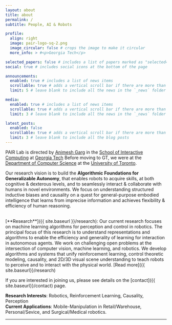 ```yaml
---
layout: about
title: about
permalink: /
subtitle: People, AI & Robots

profile:
  align: right
  image: pair-logo-sq-2.png
  image_circular: false # crops the image to make it circular
  more_info: > #<p>Georgia Tech</p>

selected_papers: false # includes a list of papers marked as "selected={true}"
social: true # includes social icons at the bottom of the page

announcements:
  enabled: true # includes a list of news items
  scrollable: true # adds a vertical scroll bar if there are more than 3 news items
  limit: 5 # leave blank to include all the news in the `_news` folder

media:
  enabled: true # includes a list of news items
  scrollable: true # adds a vertical scroll bar if there are more than 3 news items
  limit: 3 # leave blank to include all the news in the `_news` folder

latest_posts:
  enabled: false
  scrollable: true # adds a vertical scroll bar if there are more than 3 new posts items
  limit: 3 # leave blank to include all the blog posts
---
```


PAIR Lab is directed by [Animesh Garg](https://animesh.garg.tech/) in the [School of Interactive Computing](https://www.ic.gatech.edu/) at [Georgia Tech](https://www.cc.gatech.edu)
Before moving to GT, we were at the [Department of Computer Science](https://web.cs.toronto.edu/) at the [University of Toronto](https://www.utoronto.ca/).

Our research vision is to build the **Algorithmic Foundations for Generalizable Autonomy**, that enables robots to acquire skills, at both cognitive & dexterous levels, and to seamlessly interact & collaborate with humans in novel environments. We focus on understanding structured inductive biases and causality on a quest for general-purpose embodied intelligence that learns from imprecise information and achieves flexibility & efficiency of human reasoning.

<br>
[**Research**]({{ site.baseurl }}/research): Our current research focuses on machine learning algorithms for perception and control in robotics. The principal focus of this research is to understand representations and algorithms to enable the efficiency and generality of learning for interaction in autonomous agents. 
We work on challenging open problems at the intersection of computer vision, machine learning, and robotics. We develop algorithms and systems that unify reinforcement learning, control theoretic modeling, causality, and 2D/3D visual scene understanding to teach robots to perceive and to interact with the physical world. [Read more]({{ site.baseurl}}/research)

If you are interested in joining us, please see details on the [contact]({{ site.baseurl}}/contact) page.

**Research Interests**: Robotics, Reinforcement Learning, Causality, Perception  
**Current Applications**: Mobile-Manipulation in Retail/Warehouse, Personal/Sevice, and Surgical/Medical robotics.

---
